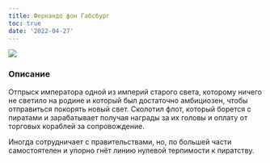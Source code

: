 ```yaml
---
title: Фернандо фон Габсбург
toc: true
date: '2022-04-27'
---
```


![](https://i.imgur.com/cSaXEn3.png)
### Описание
Отпрыск императора одной из империй старого света, которому ничего не светило на родине и который был достаточно амбициозен, чтобы отправиться покорять новый свет.
Сколотил флот, который борется с пиратами и зарабатывает получая награды за их головы и оплату от торговых кораблей за сопровождение.

Иногда сотрудничает с правительствами, но, по большей части самостоятелен и упорно гнёт линию нулевой терпимости к пиратству.

